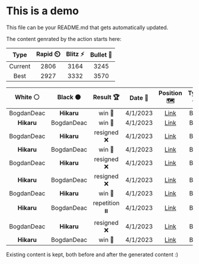# This is a demo

This file can be your README.md that gets automatically updated.

The content genrated by the action starts here:

<!--START_SECTION:chessStats-->
<!-- Automatically generated with https://github.com/Balastrong/chess-stats-action -->

| Type | Rapid ⏲️ | Blitz ⚡ | Bullet 🔫 |
|:---:|:---:|:---:|:---:|
| Current | 2806 | 3164 | 3245 |
| Best | 2927 | 3332 | 3570 |

| White ⚪ | Black ⚫ | Result 🏆 | Date 📅 | Position 🗺️ | Type 🕕 |
|:---:|:---:|:---:|:---:|:---:|:---:|
| BogdanDeac | **Hikaru** | win 🥇 | 4/1/2023 | <a href="http://www.ee.unb.ca/cgi-bin/tervo/fen.pl?select=4r2k/1p1b3n/1q4r1/R2PpN2/2p1PbP1/2B2P1p/1Q6/5R1K w - -">Link</a> | Blitz |
| **Hikaru** | BogdanDeac | win 🥇 | 4/1/2023 | <a href="http://www.ee.unb.ca/cgi-bin/tervo/fen.pl?select=8/7N/1P1pk3/2r1n3/1R3p2/7P/6PK/8 b - -">Link</a> | Blitz |
| BogdanDeac | **Hikaru** | resigned ❌ | 4/1/2023 | <a href="http://www.ee.unb.ca/cgi-bin/tervo/fen.pl?select=6Q1/p3kp2/2bR2p1/1p2Pp2/1P6/6P1/5P1K/8 b - -">Link</a> | Blitz |
| **Hikaru** | BogdanDeac | win 🥇 | 4/1/2023 | <a href="http://www.ee.unb.ca/cgi-bin/tervo/fen.pl?select=8/8/8/4p3/1R2k3/5r2/2K5/8 b - -">Link</a> | Blitz |
| BogdanDeac | **Hikaru** | resigned ❌ | 4/1/2023 | <a href="http://www.ee.unb.ca/cgi-bin/tervo/fen.pl?select=8/p4kp1/1p5p/1p1nR3/2r2P2/1B4P1/P6P/6K1 b - -">Link</a> | Blitz |
| **Hikaru** | BogdanDeac | resigned ❌ | 4/1/2023 | <a href="http://www.ee.unb.ca/cgi-bin/tervo/fen.pl?select=5B2/2p5/R5p1/1p2pk2/5n2/1Bn2r2/2P4K/8 b - -">Link</a> | Blitz |
| BogdanDeac | **Hikaru** | win 🥇 | 4/1/2023 | <a href="http://www.ee.unb.ca/cgi-bin/tervo/fen.pl?select=3Q4/1pB1b2k/p3N3/7p/1P6/6P1/P7/7K w - -">Link</a> | Blitz |
| **Hikaru** | BogdanDeac | repetition ⏸️ | 4/1/2023 | <a href="http://www.ee.unb.ca/cgi-bin/tervo/fen.pl?select=4Q3/1p4bk/2p5/p2p1bp1/1B1P4/1PP3P1/q6P/6K1 w - -">Link</a> | Blitz |
| BogdanDeac | **Hikaru** | resigned ❌ | 4/1/2023 | <a href="http://www.ee.unb.ca/cgi-bin/tervo/fen.pl?select=1r6/p3k1Q1/2p2N2/P2pP3/1pPP3K/6p1/1P5P/5q2 b - -">Link</a> | Blitz |
| **Hikaru** | BogdanDeac | win 🥇 | 4/1/2023 | <a href="http://www.ee.unb.ca/cgi-bin/tervo/fen.pl?select=8/8/4k3/8/6K1/8/6P1/8 b - -">Link</a> | Blitz |

<!--END_SECTION:chessStats-->

Existing content is kept, both before and after the generated content :)
